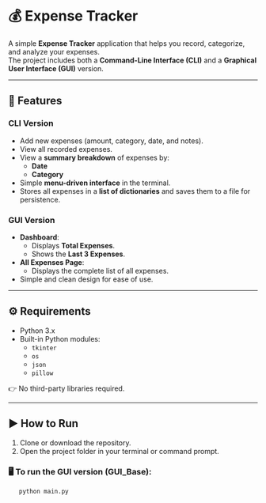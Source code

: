 # 💰 Expense Tracker

A simple **Expense Tracker** application that helps you record, categorize, and analyze your expenses.  
The project includes both a **Command-Line Interface (CLI)** and a **Graphical User Interface (GUI)** version.

---

## 📝 Features

### CLI Version
- Add new expenses (amount, category, date, and notes).
- View all recorded expenses.
- View a **summary breakdown** of expenses by:
  - **Date**
  - **Category**
- Simple **menu-driven interface** in the terminal.
- Stores all expenses in a **list of dictionaries** and saves them to a file for persistence.

### GUI Version
- **Dashboard**:
  - Displays **Total Expenses**.
  - Shows the **Last 3 Expenses**.
- **All Expenses Page**:
  - Displays the complete list of all expenses.
- Simple and clean design for ease of use.

---

## ⚙️ Requirements
- Python 3.x  
- Built-in Python modules:
  - `tkinter`
  - `os` 
  - `json`
  - `pillow`

👉 No third-party libraries required.

---

## ▶️ How to Run
1. Clone or download the repository.
2. Open the project folder in your terminal or command prompt.

### 🖥️ To run the GUI version (GUI_Base):
```bash
   python main.py

